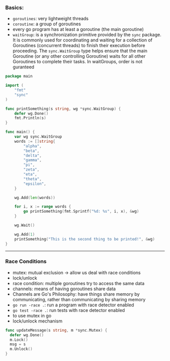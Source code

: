 ### Basics:
 - `goroutines`: very lightweight threads
 - `coroutine`: a group of goroutines
 - every go program has at least a goroutine (the main goroutine)
 - `waitGroup`: is a synchronization primitive provided by the `sync` package. It is commonly used for coordinating and waiting for a collection of Goroutines (concurrent threads) to finish their execution before proceeding. The `sync.WaitGroup` type helps ensure that the main Goroutine (or any other controlling Goroutine) waits for all other Goroutines to complete their tasks. In waitGroups, order is not guranteed
```go
package main

import (
	"fmt"
	"sync"
)

func printSomething(s string, wg *sync.WaitGroup) {
	defer wg.Done()
	fmt.Println(s)
}

func main() {
	var wg sync.WaitGroup
	words := []string{
		"alpha",
		"beta",
		"delta",
		"gamma",
		"pi",
		"zeta",
		"eta",
		"theta",
		"epsilon",
	}

	wg.Add(len(words))

	for i, x := range words {
		go printSomething(fmt.Sprintf("%d: %s", i, x), &wg)
	}

	wg.Wait()

	wg.Add(1)
	printSomething("This is the second thing to be printed!", &wg)
}
```
___

### Race Conditions
 - mutex: mutual exclusion -> allow us deal with race conditions
 - lock/unlock
 - race condition: multiple goroutines try to access the same data
 - channels: means of having goroutines share data
 - Channels are Go's Philosophy: have things share memory by communicating, rather than communicating by sharing memory
 - `go run -race .`: run a program with race detector enabled
 - `go test -race .`: run tests with race detector enabled
 - to use mutex in go
 - lock/unlock mechanism
  ```go
  func updateMessage(s string, m *sync.Mutex) {
	defer wg.Done()
	m.Lock()
	msg = s
	m.Unlock()
  }
```
